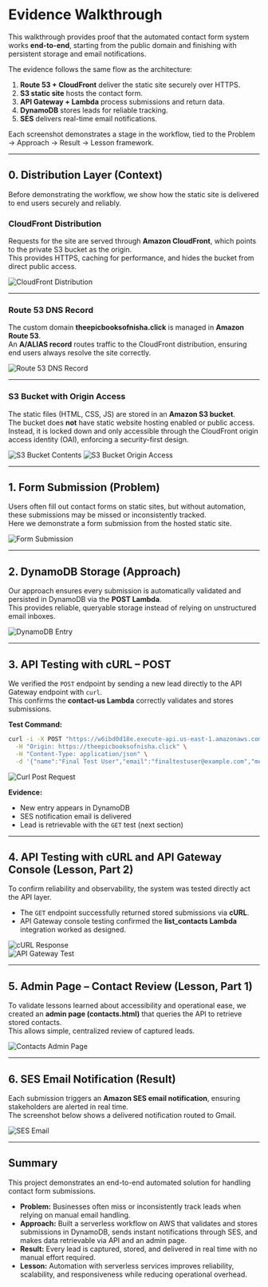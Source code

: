 # Evidence Walkthrough

This walkthrough provides proof that the automated contact form system works **end-to-end**, starting from the public domain and finishing with persistent storage and email notifications. 

The evidence follows the same flow as the architecture:  

1. **Route 53 + CloudFront** deliver the static site securely over HTTPS.  
2. **S3 static site** hosts the contact form.  
3. **API Gateway + Lambda** process submissions and return data.  
4. **DynamoDB** stores leads for reliable tracking.  
5. **SES** delivers real-time email notifications.  

Each screenshot demonstrates a stage in the workflow, tied to the Problem → Approach → Result → Lesson framework.

---

## 0. Distribution Layer (Context)
Before demonstrating the workflow, we show how the static site is delivered to end users securely and reliably.

### CloudFront Distribution
Requests for the site are served through **Amazon CloudFront**, which points to the private S3 bucket as the origin.  
This provides HTTPS, caching for performance, and hides the bucket from direct public access.

![CloudFront Distribution](./cloudfront-distribution.png)

---

### Route 53 DNS Record
The custom domain **theepicbooksofnisha.click** is managed in **Amazon Route 53**.  
An **A/ALIAS record** routes traffic to the CloudFront distribution, ensuring end users always resolve the site correctly.

![Route 53 DNS Record](./route53-dns-record.png)

---

### S3 Bucket with Origin Access
The static files (HTML, CSS, JS) are stored in an **Amazon S3 bucket**.  
The bucket does **not** have static website hosting enabled or public access.  
Instead, it is locked down and only accessible through the CloudFront origin access identity (OAI), enforcing a security-first design.

![S3 Bucket Contents](./s3-bucket.png)
![S3 Bucket Origin Access](./s3-origin-access.png)

---

## 1. Form Submission (Problem)
Users often fill out contact forms on static sites, but without automation, these submissions may be missed or inconsistently tracked.  
Here we demonstrate a form submission from the hosted static site.  

![Form Submission](./form-submission.png)  

---

## 2. DynamoDB Storage (Approach)
Our approach ensures every submission is automatically validated and persisted in DynamoDB via the **POST Lambda**.  
This provides reliable, queryable storage instead of relying on unstructured email inboxes.  

![DynamoDB Entry](./dynamodb-entry.png)  

---

## 3. API Testing with cURL – POST

We verified the `POST` endpoint by sending a new lead directly to the API Gateway endpoint with `curl`.  
This confirms the **contact-us Lambda** correctly validates and stores submissions.

**Test Command:**

```bash
curl -i -X POST "https://w6ibd0d18e.execute-api.us-east-1.amazonaws.com/dev/epicreads_resource" \
  -H "Origin: https://theepicbooksofnisha.click" \
  -H "Content-Type: application/json" \
  -d '{"name":"Final Test User","email":"finaltestuser@example.com","message":"Interested in your work, Nisha!"}'
```
![Curl Post Request](./curl-post-request.png) 


**Evidence:**  
- New entry appears in DynamoDB  
- SES notification email is delivered  
- Lead is retrievable with the `GET` test (next section)  

---

## 4. API Testing with cURL and API Gateway Console (Lesson, Part 2)

To confirm reliability and observability, the system was tested directly act the API layer.  
- The `GET` endpoint successfully returned stored submissions via **cURL**.  
- API Gateway console testing confirmed the **list_contacts Lambda** integration worked as designed.  

![cURL Response](./curl-response.png)  
![API Gateway Test](./api-gateway-test.png) 

---

## 5. Admin Page – Contact Review (Lesson, Part 1)
To validate lessons learned about accessibility and operational ease, we created an **admin page (contacts.html)** that queries the API to retrieve stored contacts.  
This allows simple, centralized review of captured leads.  

![Contacts Admin Page](./contacts-admin-page.png)  

---

## 6. SES Email Notification (Result)
Each submission triggers an **Amazon SES email notification**, ensuring stakeholders are alerted in real time.  
The screenshot below shows a delivered notification routed to Gmail.  

![SES Email](./ses-email.png)  

---

## Summary
This project demonstrates an end-to-end automated solution for handling contact form submissions.  

- **Problem:** Businesses often miss or inconsistently track leads when relying on manual email handling.  
- **Approach:** Built a serverless workflow on AWS that validates and stores submissions in DynamoDB, sends instant notifications through SES, and makes data retrievable via API and an admin page.  
- **Result:** Every lead is captured, stored, and delivered in real time with no manual effort required.  
- **Lesson:** Automation with serverless services improves reliability, scalability, and responsiveness while reducing operational overhead.  


